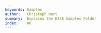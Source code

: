 ```yaml
---
keywords: Samples
author:   Christoph Hart
summary:  Explains the HISE Samples Folder
index:    08
---
```


